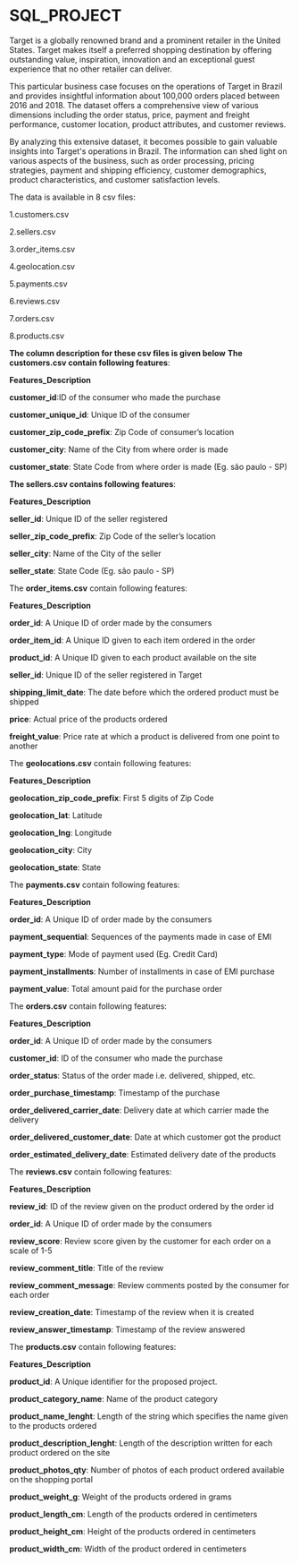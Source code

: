 # SQL_PROJECT
Target is a globally renowned brand and a prominent retailer in the United States. Target makes itself a preferred shopping destination by offering outstanding value, inspiration, innovation and an exceptional guest experience that no other retailer can deliver.

This particular business case focuses on the operations of Target in Brazil and provides insightful information about 100,000 orders placed between 2016 and 2018. The dataset offers a comprehensive view of various dimensions including the order status, price, payment and freight performance, customer location, product attributes, and customer reviews.

By analyzing this extensive dataset, it becomes possible to gain valuable insights into Target's operations in Brazil. The information can shed light on various aspects of the business, such as order processing, pricing strategies, payment and shipping efficiency, customer demographics, product characteristics, and customer satisfaction levels.

The data is available in 8 csv files:

1.customers.csv

2.sellers.csv

3.order_items.csv

4.geolocation.csv

5.payments.csv

6.reviews.csv

7.orders.csv

8.products.csv


**The column description for these csv files is given below**
**The customers.csv contain following features**:

**Features_Description**

**customer_id**:ID of the consumer who made the purchase 



**customer_unique_id**:           Unique ID of the consumer

**customer_zip_code_prefix**:     Zip Code of consumer’s location

**customer_city**:          Name of the City from where order is made

**customer_state**:               State Code from where order is made (Eg. são paulo - SP)

**The sellers.csv contains following features**:

**Features_Description**

**seller_id**:                    Unique ID of the seller registered

**seller_zip_code_prefix**:        Zip Code of the seller’s location

**seller_city**:                  Name of the City of the seller

**seller_state**:                  State Code (Eg. são paulo - SP)

The **order_items.csv** contain following features:

**Features_Description**

**order_id**:                      A Unique ID of order made by the consumers

**order_item_id**:                 A Unique ID given to each item ordered in the order

**product_id**:                    A Unique ID given to each product available on the site

**seller_id**:                     Unique ID of the seller registered in Target

**shipping_limit_date**:           The date before which the ordered product must be shipped

**price**:                          Actual price of the products ordered

**freight_value**:                  Price rate at which a product is delivered from one point to another

The **geolocations.csv** contain following features:

**Features_Description**

**geolocation_zip_code_prefix**:              First 5 digits of Zip Code

**geolocation_lat**:                          Latitude

**geolocation_lng**:                          Longitude

**geolocation_city**:                          City

**geolocation_state**:                          State

The **payments.csv** contain following features:

**Features_Description**

**order_id**:                              A Unique ID of order made by the consumers

**payment_sequential**:                    Sequences of the payments made in case of EMI

**payment_type**:                          Mode of payment used (Eg. Credit Card)

**payment_installments**:                  Number of installments in case of EMI purchase

**payment_value**:                         Total amount paid for the purchase order

The **orders.csv** contain following features:

**Features_Description**

**order_id**:                                  A Unique ID of order made by the consumers

**customer_id**:                               ID of the consumer who made the purchase

**order_status**:                              Status of the order made i.e. delivered, shipped, etc.

**order_purchase_timestamp**:                  Timestamp of the purchase

**order_delivered_carrier_date**:              Delivery date at which carrier made the delivery

**order_delivered_customer_date**:             Date at which customer got the product

**order_estimated_delivery_date**:              Estimated delivery date of the products

The **reviews.csv** contain following features:

**Features_Description**

**review_id**:                                ID of the review given on the product ordered by the order id

**order_id**:                                 A Unique ID of order made by the consumers

**review_score**:                             Review score given by the customer for each order on a scale of 1-5

**review_comment_title**:                     Title of the review

**review_comment_message**:                   Review comments posted by the consumer for each order

**review_creation_date**:                     Timestamp of the review when it is created

**review_answer_timestamp**:                  Timestamp of the review answered

The **products.csv** contain following features:

**Features_Description**

**product_id**:                                A Unique identifier for the proposed project.

**product_category_name**:                     Name of the product category

**product_name_lenght**:                       Length of the string which specifies the name given to the products ordered

**product_description_lenght**:                Length of the description written for each product ordered on the site

**product_photos_qty**:                        Number of photos of each product ordered available on the shopping portal

**product_weight_g**:                          Weight of the products ordered in grams

**product_length_cm**:                         Length of the products ordered in centimeters

**product_height_cm**:                          Height of the products ordered in centimeters

**product_width_cm**:                           Width of the product ordered in centimeters

